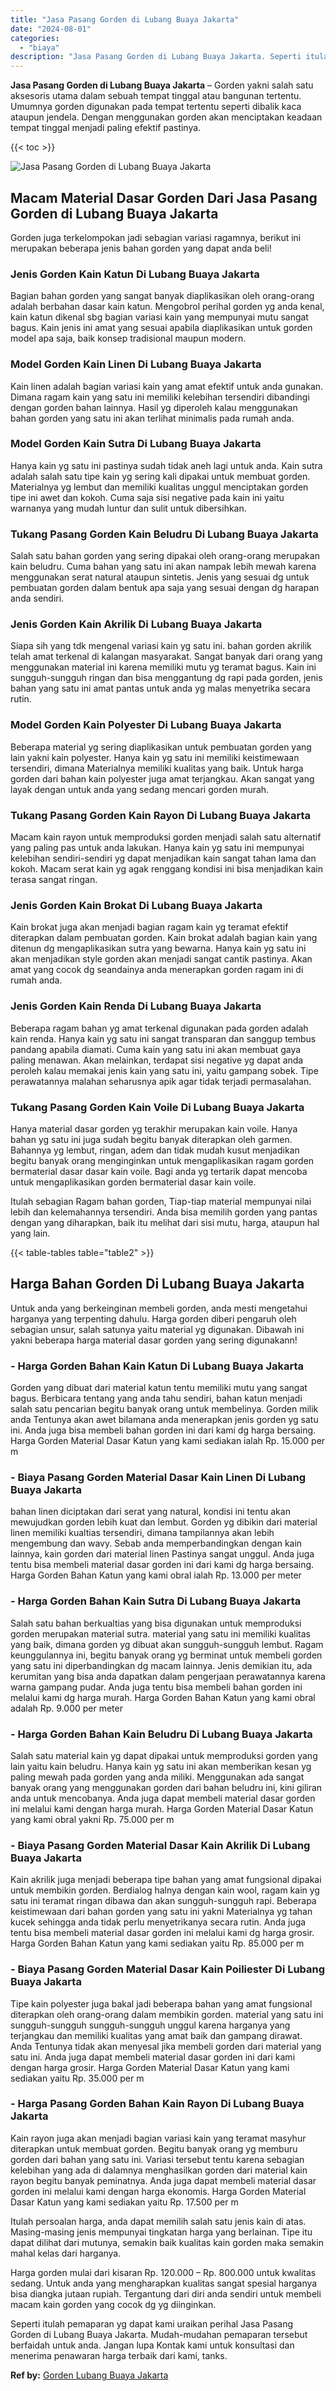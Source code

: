 ```yaml
---
title: "Jasa Pasang Gorden di Lubang Buaya Jakarta"
date: "2024-08-01"
categories: 
  - "biaya"
description: "Jasa Pasang Gorden di Lubang Buaya Jakarta. Seperti itulah pemaparan yg dapat kami uraikan perihal Jasa Pasang Gorden di Lubang Buaya Jakarta. Mudah-mudahan..."
---
```


**Jasa Pasang Gorden di Lubang Buaya Jakarta** – Gorden yakni salah satu aksesoris utama dalam sebuah tempat tinggal atau bangunan tertentu. Umumnya gorden digunakan pada tempat tertentu seperti dibalik kaca ataupun jendela. Dengan menggunakan gorden akan menciptakan keadaan tempat tinggal menjadi paling efektif pastinya.

{{< toc >}}

![Jasa Pasang Gorden di Lubang Buaya Jakarta](/images/pasang-gorden-murah22.png)

## Macam Material Dasar Gorden Dari Jasa Pasang Gorden di Lubang Buaya Jakarta

Gorden juga terkelompokan jadi sebagian variasi ragamnya, berikut ini merupakan beberapa jenis bahan gorden yang dapat anda beli!

### Jenis Gorden Kain Katun Di Lubang Buaya Jakarta

Bagian bahan gorden yang sangat banyak diaplikasikan oleh orang-orang adalah berbahan dasar kain katun. Mengobrol perihal gorden yg anda kenal, kain katun dikenal sbg bagian variasi kain yang mempunyai mutu sangat bagus. Kain jenis ini amat yang sesuai apabila diaplikasikan untuk gorden model apa saja, baik konsep tradisional maupun modern.

### Model Gorden Kain Linen Di Lubang Buaya Jakarta

Kain linen adalah bagian variasi kain yang amat efektif untuk anda gunakan. Dimana ragam kain yang satu ini memiliki kelebihan tersendiri dibandingi dengan gorden bahan lainnya. Hasil yg diperoleh kalau menggunakan bahan gorden yang satu ini akan terlihat minimalis pada rumah anda.

### Model Gorden Kain Sutra Di Lubang Buaya Jakarta

Hanya kain yg satu ini pastinya sudah tidak aneh lagi untuk anda. Kain sutra adalah salah satu tipe kain yg sering kali dipakai untuk membuat gorden. Materialnya yg lembut dan memiliki kualitas unggul menciptakan gorden tipe ini awet dan kokoh. Cuma saja sisi negative pada kain ini yaitu warnanya yang mudah luntur dan sulit untuk dibersihkan.

### Tukang Pasang Gorden Kain Beludru Di Lubang Buaya Jakarta

Salah satu bahan gorden yang sering dipakai oleh orang-orang merupakan kain beludru. Cuma bahan yang satu ini akan nampak lebih mewah karena menggunakan serat natural ataupun sintetis. Jenis yang sesuai dg untuk pembuatan gorden dalam bentuk apa saja yang sesuai dengan dg harapan anda sendiri.

### Jenis Gorden Kain Akrilik Di Lubang Buaya Jakarta

Siapa sih yang tdk mengenal variasi kain yg satu ini. bahan gorden akrilik telah amat terkenal di kalangan masyarakat. Sangat banyak dari orang yang menggunakan material ini karena memiliki mutu yg teramat bagus. Kain ini sungguh-sungguh ringan dan bisa menggantung dg rapi pada gorden, jenis bahan yang satu ini amat pantas untuk anda yg malas menyetrika secara rutin.

### Model Gorden Kain Polyester Di Lubang Buaya Jakarta

Beberapa material yg sering diaplikasikan untuk pembuatan gorden yang lain yakni kain polyester. Hanya kain yg satu ini memiliki keistimewaan tersendiri, dimana Materialnya memiliki kualitas yang baik. Untuk harga gorden dari bahan kain polyester juga amat terjangkau. Akan sangat yang layak dengan untuk anda yang sedang mencari gorden murah.

### Tukang Pasang Gorden Kain Rayon Di Lubang Buaya Jakarta

Macam kain rayon untuk memproduksi gorden menjadi salah satu alternatif yang paling pas untuk anda lakukan. Hanya kain yg satu ini mempunyai kelebihan sendiri-sendiri yg dapat menjadikan kain sangat tahan lama dan kokoh. Macam serat kain yg agak renggang kondisi ini bisa menjadikan kain terasa sangat ringan.

### Jenis Gorden Kain Brokat Di Lubang Buaya Jakarta

Kain brokat juga akan menjadi bagian ragam kain yg teramat efektif diterapkan dalam pembuatan gorden. Kain brokat adalah bagian kain yang ditenun dg mengaplikasikan sutra yang bewarna. Hanya kain yg satu ini akan menjadikan style gorden akan menjadi sangat cantik pastinya. Akan amat yang cocok dg seandainya anda menerapkan gorden ragam ini di rumah anda.

### Jenis Gorden Kain Renda Di Lubang Buaya Jakarta

Beberapa ragam bahan yg amat terkenal digunakan pada gorden adalah kain renda. Hanya kain yg satu ini sangat transparan dan sanggup tembus pandang apabila diamati. Cuma kain yang satu ini akan membuat gaya paling menawan. Akan melainkan, terdapat sisi negative yg dapat anda peroleh kalau memakai jenis kain yang satu ini, yaitu gampang sobek. Tipe perawatannya malahan seharusnya apik agar tidak terjadi permasalahan.

### Tukang Pasang Gorden Kain Voile Di Lubang Buaya Jakarta

Hanya material dasar gorden yg terakhir merupakan kain voile. Hanya bahan yg satu ini juga sudah begitu banyak diterapkan oleh garmen. Bahannya yg lembut, ringan, adem dan tidak mudah kusut menjadikan begitu banyak orang menginginkan untuk mengaplikasikan ragam gorden bermaterial dasar dasar kain voile. Bagi anda yg tertarik dapat mencoba untuk mengaplikasikan gorden bermaterial dasar kain voile.

Itulah sebagian Ragam bahan gorden, Tiap-tiap material mempunyai nilai lebih dan kelemahannya tersendiri. Anda bisa memilih gorden yang pantas dengan yang diharapkan, baik itu melihat dari sisi mutu, harga, ataupun hal yang lain.

{{< table-tables table="table2" >}}

## Harga Bahan Gorden Di Lubang Buaya Jakarta

Untuk anda yang berkeinginan membeli gorden, anda mesti mengetahui harganya yang terpenting dahulu. Harga gorden diberi pengaruh oleh sebagian unsur, salah satunya yaitu material yg digunakan. Dibawah ini yakni beberapa harga material dasar gorden yang sering digunakann!

### \- Harga Gorden Bahan Kain Katun Di Lubang Buaya Jakarta

Gorden yang dibuat dari material katun tentu memiliki mutu yang sangat bagus. Berbicara tentang yang anda tahu sendiri, bahan katun menjadi salah satu pencarian begitu banyak orang untuk membelinya. Gorden milik anda Tentunya akan awet bilamana anda menerapkan jenis gorden yg satu ini. Anda juga bisa membeli bahan gorden ini dari kami dg harga bersaing. Harga Gorden Material Dasar Katun yang kami sediakan ialah Rp. 15.000 per m

### \- Biaya Pasang Gorden Material Dasar Kain Linen Di Lubang Buaya Jakarta

bahan linen diciptakan dari serat yang natural, kondisi ini tentu akan mewujudkan gorden lebih kuat dan lembut. Gorden yg dibikin dari material linen memiliki kualtias tersendiri, dimana tampilannya akan lebih mengembung dan wavy. Sebab anda memperbandingkan dengan kain lainnya, kain gorden dari material linen Pastinya sangat unggul. Anda juga tentu bisa membeli material dasar gorden ini dari kami dg harga bersaing. Harga Gorden Bahan Katun yang kami obral ialah Rp. 13.000 per meter

### \- Harga Gorden Bahan Kain Sutra Di Lubang Buaya Jakarta

Salah satu bahan berkualtias yang bisa digunakan untuk memproduksi gorden merupakan material sutra. material yang satu ini memiliki kualitas yang baik, dimana gorden yg dibuat akan sungguh-sungguh lembut. Ragam keunggulannya ini, begitu banyak orang yg berminat untuk membeli gorden yang satu ini diperbandingkan dg macam lainnya. Jenis demikian itu, ada kerumitan yang bisa anda dapatkan dalam pengerjaan perawatannya karena warna gampang pudar. Anda juga tentu bisa membeli bahan gorden ini melalui kami dg harga murah. Harga Gorden Bahan Katun yang kami obral adalah Rp. 9.000 per meter

### \- Harga Gorden Bahan Kain Beludru Di Lubang Buaya Jakarta

Salah satu material kain yg dapat dipakai untuk memproduksi gorden yang lain yaitu kain beludru. Hanya kain yg satu ini akan memberikan kesan yg paling mewah pada gorden yang anda miliki. Menggunakan ada sangat banyak orang yang menggunakan gorden dari bahan beludru ini, kini giliran anda untuk mencobanya. Anda juga dapat membeli material dasar gorden ini melalui kami dengan harga murah. Harga Gorden Material Dasar Katun yang kami obral yakni Rp. 75.000 per m

### \- Biaya Pasang Gorden Material Dasar Kain Akrilik Di Lubang Buaya Jakarta

Kain akrilik juga menjadi beberapa tipe bahan yang amat fungsional dipakai untuk membikin gorden. Berdialog halnya dengan kain wool, ragam kain yg satu ini teramat ringan dibawa dan akan sungguh-sungguh rapi. Beberapa keistimewaan dari bahan gorden yang satu ini yakni Materialnya yg tahan kucek sehingga anda tidak perlu menyetrikanya secara rutin. Anda juga tentu bisa membeli material dasar gorden ini melalui kami dg harga grosir. Harga Gorden Bahan Katun yang kami sediakan yaitu Rp. 85.000 per m

### \- Biaya Pasang Gorden Material Dasar Kain Poiliester Di Lubang Buaya Jakarta

Tipe kain polyester juga bakal jadi beberapa bahan yang amat fungsional diterapkan oleh orang-orang dalam membikin gorden. material yang satu ini sungguh-sungguh sungguh-sungguh unggul karena harganya yang terjangkau dan memiliki kualitas yang amat baik dan gampang dirawat. Anda Tentunya tidak akan menyesal jika membeli gorden dari material yang satu ini. Anda juga dapat membeli material dasar gorden ini dari kami dengan harga grosir. Harga Gorden Material Dasar Katun yang kami sediakan yaitu Rp. 35.000 per m

### \- Harga Pasang Gorden Bahan Kain Rayon Di Lubang Buaya Jakarta

Kain rayon juga akan menjadi bagian variasi kain yang teramat masyhur diterapkan untuk membuat gorden. Begitu banyak orang yg memburu gorden dari bahan yang satu ini. Variasi tersebut tentu karena sebagian kelebihan yang ada di dalamnya menghasilkan gorden dari material kain rayon begitu banyak peminatnya. Anda juga dapat membeli material dasar gorden ini melalui kami dengan harga ekonomis. Harga Gorden Material Dasar Katun yang kami sediakan yaitu Rp. 17.500 per m

Itulah persoalan harga, anda dapat memilih salah satu jenis kain di atas. Masing-masing jenis mempunyai tingkatan harga yang berlainan. Tipe itu dapat dilihat dari mutunya, semakin baik kualitas kain gorden maka semakin mahal kelas dari harganya.

Harga gorden mulai dari kisaran Rp. 120.000 – Rp. 800.000 untuk kwalitas sedang. Untuk anda yang mengharapkan kualitas sangat spesial harganya bisa diangka jutaan rupiah. Tergantung dari diri anda sendiri untuk membeli macam kain gorden yang cocok dg yg diinginkan.

Seperti itulah pemaparan yg dapat kami uraikan perihal Jasa Pasang Gorden di Lubang Buaya Jakarta. Mudah-mudahan pemaparan tersebut berfaidah untuk anda. Jangan lupa Kontak kami untuk konsultasi dan menerima penawaran harga terbaik dari kami, tanks.

**Ref by:**  [Gorden  Lubang Buaya Jakarta](https://id.wikipedia.org/wiki/Gorden)
